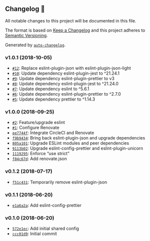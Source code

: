 ## Changelog 🚀

All notable changes to this project will be documented in this file.

The format is based on [Keep a Changelog](http://keepachangelog.com/en/1.0.0/)
and this project adheres to [Semantic Versioning](http://semver.org/spec/v2.0.0.html).

Generated by [`auto-changelog`](https://github.com/CookPete/auto-changelog).

### v1.0.1 (2018-10-05)

- [`#12`](https://github.com/lifion/eslint-config-lifion/pull/12): Replace eslint-plugin-json with eslint-plugin-json-light
- [`#10`](https://github.com/lifion/eslint-config-lifion/pull/10): Update dependency eslint-plugin-jest to ^21.24.1
- [`#9`](https://github.com/lifion/eslint-config-lifion/pull/9): Update dependency eslint-plugin-prettier to v3
- [`#8`](https://github.com/lifion/eslint-config-lifion/pull/8): Update dependency eslint-plugin-jest to ^21.24.0
- [`#7`](https://github.com/lifion/eslint-config-lifion/pull/7): Update dependency eslint to ^5.6.1
- [`#6`](https://github.com/lifion/eslint-config-lifion/pull/6): Update dependency eslint-plugin-prettier to ^2.7.0
- [`#5`](https://github.com/lifion/eslint-config-lifion/pull/5): Update dependency prettier to ^1.14.3

### v1.0.0 (2018-09-25)

- [`#2`](https://github.com/lifion/eslint-config-lifion/pull/2): Feature/upgrade eslint
- [`#1`](https://github.com/lifion/eslint-config-lifion/pull/1): Configure Renovate
- [`ee7744f`](https://github.com/lifion/eslint-config-lifion/commit/ee7744fbbcddf5cbe9a510143f6e8125905e48d8): Integrate CircleCI and Renovate
- [`f9b9434`](https://github.com/lifion/eslint-config-lifion/commit/f9b9434814ffc427d74ce1c0bae068b645b68063): Bring back eslint-plugin-json and upgrade dependencies
- [`805a101`](https://github.com/lifion/eslint-config-lifion/commit/805a1012c48fcc5180bff0990daa2917228dca98): Upgrade ESLint modules and peer dependencies
- [`9113b02`](https://github.com/lifion/eslint-config-lifion/commit/9113b024b172a965d793a1eea6986076ea422572): Upgrade eslint-config-prettier and eslint-plugin-unicorn
- [`1119295`](https://github.com/lifion/eslint-config-lifion/commit/1119295c9d60bf103ae4c95145450163262566d0): Enforce “use strict”
- [`f84c67d`](https://github.com/lifion/eslint-config-lifion/commit/f84c67df6c07f345079f8aee5b1b0b18695a1ba3): Add renovate.json

### v0.1.2 (2018-07-17)

- [`f51c431`](https://github.com/lifion/eslint-config-lifion/commit/f51c431458a87af347bb4a2af97fa65550e43acc): Temporarily remove eslint-plugin-json

### v0.1.1 (2018-06-20)

- [`e1a6a2a`](https://github.com/lifion/eslint-config-lifion/commit/e1a6a2ada6a0944392a480d726d3c5bde22378f1): Add eslint-config-prettier

### v0.1.0 (2018-06-20)

- [`572e1ec`](https://github.com/lifion/eslint-config-lifion/commit/572e1ecae9a1d5434cf8cb7ce67a7055b9d26363): Add initial shared config
- [`ccc01d9`](https://github.com/lifion/eslint-config-lifion/commit/ccc01d9131697ffb61527687ac420d5d46a90986): Initial commit
